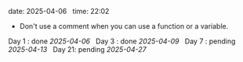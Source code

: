 date: 2025-04-06  
time: 22:02  

 -  Don't use a comment when you can use a function or a variable.

Day 1 : done *2025-04-06*  
Day 3 : done *2025-04-09*  
Day 7 : pending *2025-04-13*  
Day 21: pending *2025-04-27*
